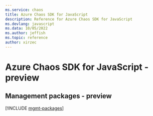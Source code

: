 ```yaml
---
ms.service: chaos
title: Azure Chaos SDK for JavaScript
description: Reference for Azure Chaos SDK for JavaScript
ms.devlang: javascript
ms.data: 10/05/2022
ms.author: jeffish
ms.topic: reference
author: xirzec
---
```

# Azure Chaos SDK for JavaScript - preview

## Management packages - preview
[!INCLUDE [mgmt-packages](chaos-mgmt-index.md)]
